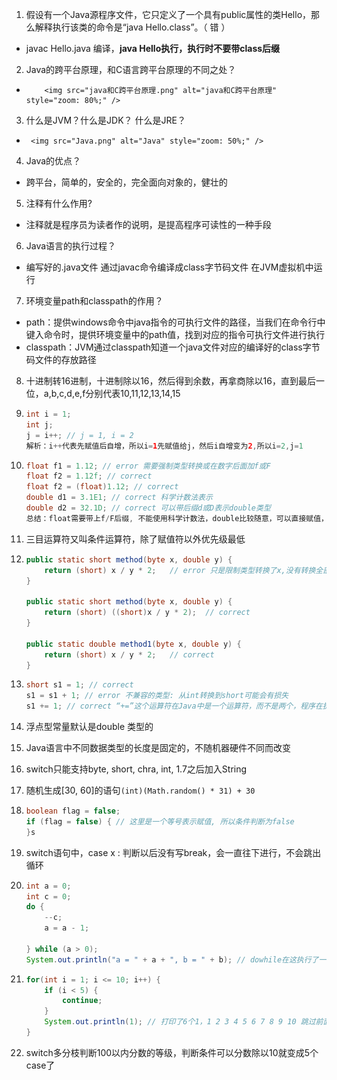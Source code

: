 1. 假设有一个Java源程序文件，它只定义了一个具有public属性的类Hello，那么解释执行该类的命令是“java Hello.class”。（ 错 ）

- javac Hello.java 编译，**java Hello执行，执行时不要带class后缀**

2. Java的跨平台原理，和C语言跨平台原理的不同之处？

-         <img src="java和C跨平台原理.png" alt="java和C跨平台原理" style="zoom: 80%;" />

3. 什么是JVM？什么是JDK？ 什么是JRE？

-      <img src="Java.png" alt="Java" style="zoom: 50%;" />

4. Java的优点？

- 跨平台，简单的，安全的，完全面向对象的，健壮的

5. 注释有什么作用?

- 注释就是程序员为读者作的说明，是提高程序可读性的一种手段

6. Java语言的执行过程？

- 编写好的.java文件    通过javac命令编译成class字节码文件    在JVM虚拟机中运行

7. 环境变量path和classpath的作用？

- path：提供windows命令中java指令的可执行文件的路径，当我们在命令行中键入命令时，提供环境变量中的path值，找到对应的指令可执行文件进行执行
- classpath：JVM通过classpath知道一个java文件对应的编译好的class字节码文件的存放路径

8. 十进制转16进制，十进制除以16，然后得到余数，再拿商除以16，直到最后一位，a,b,c,d,e,f分别代表10,11,12,13,14,15

9. ```java
   int i = 1; 
   int j;
   j = i++; // j = 1, i = 2
   解析：i++代表先赋值后自增，所以i=1先赋值给j，然后i自增变为2,所以i=2,j=1
   ```

10. ```java
    float f1 = 1.12; // error 需要强制类型转换或在数字后面加f或F
    float f2 = 1.12f; // correct 
    float f2 = (float)1.12; // correct
    double d1 = 3.1E1; // correct 科学计数法表示
    double d2 = 32.1D; // correct 可以带后缀d或D表示double类型
    总结：float需要带上f/F后缀, 不能使用科学计数法，double比较随意，可以直接赋值，也可以使用科学计数法，也可以使用D/d后缀
    ```

11. 三目运算符又叫条件运算符，除了赋值符以外优先级最低

12. ```java
    public static short method(byte x, double y) {
        return (short) x / y * 2;	// error 只是限制类型转换了x,没有转换全部
    }
    
    public static short method(byte x, double y) {
        return (short) ((short)x / y * 2);	// correct
    }
    
    public static double method1(byte x, double y) {
        return (short) x / y * 2;	// correct
    }
    ```

13. ```java
    short s1 = 1; // correct
    s1 = s1 + 1; // error 不兼容的类型: 从int转换到short可能会有损失
    s1 += 1; // correct “+=”这个运算符在Java中是一个运算符，而不是两个，程序在执行“+=”时，会自动向高精度进行数据类型转换
    ```

14. 浮点型常量默认是double 类型的

15. Java语言中不同数据类型的长度是固定的，不随机器硬件不同而改变

16. switch只能支持byte, short, chra, int, 1.7之后加入String

17. 随机生成[30, 60]的语句`(int)(Math.random() * 31) + 30`

18. ```java
    boolean flag = false;
    if (flag = false) { // 这里是一个等号表示赋值, 所以条件判断为false
    }s
    ```

19. switch语句中，case x : 判断以后没有写break，会一直往下进行，不会跳出循环

20. ```java
    int a = 0;
    int c = 0;
    do {
        --c;
        a = a - 1;
       
    } while (a > 0);
    System.out.println("a = " + a + ", b = " + b); // dowhile在这执行了一次才跳出循环的，光想着跳出循环了，没想到打印在外面
    ```

21. ```java
    for(int i = 1; i <= 10; i++) {
    	if (i < 5) {
    		continue;
    	}
    	System.out.println(1); // 打印了6个1，1 2 3 4 5 6 7 8 9 10 跳过前面4个，剩下6个打印
    }
    ```

22. switch多分枝判断100以内分数的等级，判断条件可以分数除以10就变成5个case了

